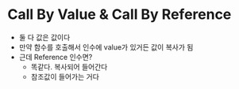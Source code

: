 # Call By Value & Call By Reference
- 둘 다 값은 값이다
- 만약 함수를 호출해서 인수에 value가 있거든 값이 복사가 됨
- 근데 Reference 인수면?
    - 똑같다. 복사되어 들어간다
    - 참조값이 들어가는 거다